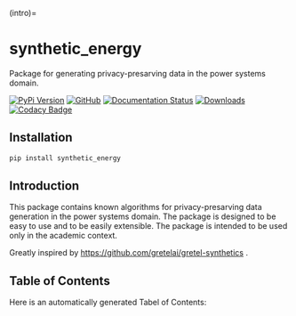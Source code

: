 (intro)=

# synthetic_energy

Package for generating privacy-presarving data in the power systems domain.

[![PyPi Version](https://img.shields.io/pypi/v/synthetic_energy)](https://pypi.org/project/synthetic_energy/)
[![GitHub](https://img.shields.io/github/stars/rufimelo99/synthetic_energy?style=social)](https://github.com/rufimelo99/synthetic_energy)
[![Documentation Status](https://readthedocs.org/projects/synthetic_energy/badge/?version=latest)](https://synthetic-energy.readthedocs.io/en/latest/?badge=latest)
[![Downloads](https://static.pepy.tech/badge/synthetic_energy)](https://pepy.tech/project/synthetic_energy)
[![Codacy Badge](https://app.codacy.com/project/badge/Grade/25cf2a7639dd468fa40868831caadeb7)](https://app.codacy.com/gh/rufimelo99/synthetic_energy/dashboard?utm_source=gh&utm_medium=referral&utm_content=&utm_campaign=Badge_grade)

## Installation

```bash
pip install synthetic_energy
```

## Introduction

This package contains known algorithms for privacy-presarving data generation in the power systems domain. The package is designed to be easy to use and to be easily extensible. The package is intended to be used only in the academic context.


Greatly inspired by https://github.com/gretelai/gretel-synthetics .

## Table of Contents

Here is an automatically generated Tabel of Contents:

```{tableofcontents}
```